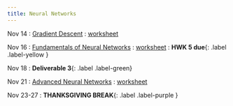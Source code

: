 ```yaml
---
title: Neural Networks
---
```


Nov 14 
: [Gradient Descent](#) 
  : [worksheet](#)

Nov 16 
: [Fundamentals of Neural Networks](#) 
  : [worksheet](#) 
    : **HWK 5 due**{: .label .label-yellow } 

Nov 18
: **Deliverable 3**{: .label .label-green} 

Nov 21 
: [Advanced Neural Networks](#) 
  : [worksheet](#)

Nov 23-27 
: **THANKSGIVING BREAK**{: .label .label-purple }

